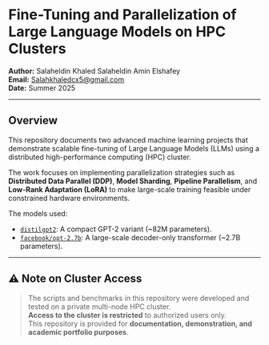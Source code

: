 # Fine-Tuning and Parallelization of Large Language Models on HPC Clusters

**Author:** Salaheldin Khaled Salaheldin Amin Elshafey  
**Email:** [Salahkhaledcx5@gmail.com](mailto:Salahkhaledcx5@gmail.com)  
**Date:** Summer 2025

---

## Overview

This repository documents two advanced machine learning projects that demonstrate scalable fine-tuning of Large Language Models (LLMs) using a distributed high-performance computing (HPC) cluster.

The work focuses on implementing parallelization strategies such as **Distributed Data Parallel (DDP)**, **Model Sharding**, **Pipeline Parallelism**, and **Low-Rank Adaptation (LoRA)** to make large-scale training feasible under constrained hardware environments.

The models used:

- [`distilgpt2`](https://huggingface.co/distilgpt2): A compact GPT-2 variant (~82M parameters).
- [`facebook/opt-2.7b`](https://huggingface.co/facebook/opt-2.7b): A large-scale decoder-only transformer (~2.7B parameters).

---

## ⚠️ Note on Cluster Access

> The scripts and benchmarks in this repository were developed and tested on a private multi-node HPC cluster.  
> **Access to the cluster is restricted** to authorized users only.  
> This repository is provided for **documentation, demonstration, and academic portfolio purposes**.
